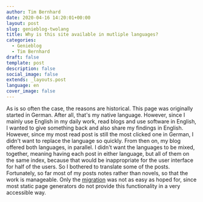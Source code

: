 ```yaml
---
author: Tim Bernhard
date: 2020-04-16 14:20:01+00:00
layout: post
slug: genieblog-twolang
title: Why is this site available in mutliple languages?
categories:
  - Genieblog
  - Tim Bernhard
draft: false
template: post
description: false
social_image: false
extends: _layouts.post
language: en
cover_image: false
---
```


As is so often the case, the reasons are historical.
This page was originally started in German.
After all, that's my native language.
However, since I mainly use English in my daily work, read blogs and use software in English,
I wanted to give something back and also share my findings in English.
However, since my most read post is still the most clicked one in German,
I didn't want to replace the language so quickly.
From then on, my blog offered both languages, in parallel.
I didn't want the languages to be mixed, together,
meaning having each post in either language, but all of them on the same index,
because that would be inappropriate for the user interface for half of the users.
So I bothered to translate some of the posts.
Fortunately, so far most of my posts notes rather than novels, so that the work is manageable.
Only the [migration](https://genieblog.ch/blog/en/2020/migration-from-wordpress-to-jigsaw) was not as easy as hoped for, since most
static page generators do not provide this functionality in a very accessible way.
